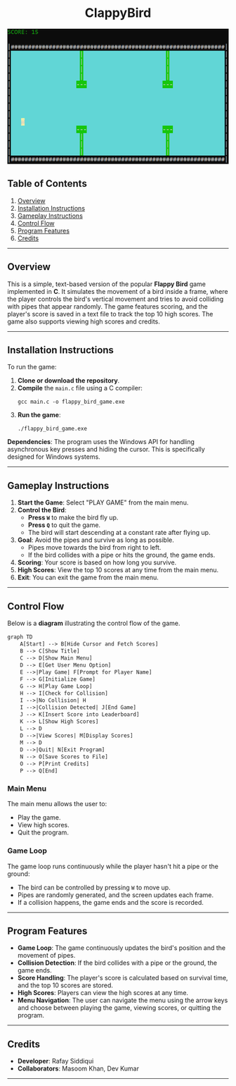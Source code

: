 
<div align="center">

# ClappyBird

![alt text](image-2.png)
</div>

## Table of Contents
1. [Overview](#overview)
2. [Installation Instructions](#installation-instructions)
3. [Gameplay Instructions](#gameplay-instructions)
4. [Control Flow](#control-flow)
5. [Program Features](#program-features)
6. [Credits](#credits)

---

## Overview

This is a simple, text-based version of the popular **Flappy Bird** game implemented in **C**. It simulates the movement of a bird inside a frame, where the player controls the bird's vertical movement and tries to avoid colliding with pipes that appear randomly. The game features scoring, and the player's score is saved in a text file to track the top 10 high scores. The game also supports viewing high scores and credits.

---

## Installation Instructions

To run the game:

1. **Clone or download the repository**.
2. **Compile** the `main.c` file using a C compiler:
   ```
   gcc main.c -o flappy_bird_game.exe
   ```
3. **Run the game**:
   ```
   ./flappy_bird_game.exe
   ```

**Dependencies**: The program uses the Windows API for handling asynchronous key presses and hiding the cursor. This is specifically designed for Windows systems.

---

## Gameplay Instructions

1. **Start the Game**: Select "PLAY GAME" from the main menu.
2. **Control the Bird**:
   - **Press `W`** to make the bird fly up.
   - **Press `Q`** to quit the game.
   - The bird will start descending at a constant rate after flying up.
3. **Goal**: Avoid the pipes and survive as long as possible.
   - Pipes move towards the bird from right to left.
   - If the bird collides with a pipe or hits the ground, the game ends.
4. **Scoring**: Your score is based on how long you survive.
5. **High Scores**: View the top 10 scores at any time from the main menu.
6. **Exit**: You can exit the game from the main menu.

---

## Control Flow

Below is a **diagram** illustrating the control flow of the game.

```mermaid
graph TD
    A[Start] --> B[Hide Cursor and Fetch Scores]
    B --> C[Show Title]
    C --> D[Show Main Menu]
    D --> E[Get User Menu Option]
    E -->|Play Game| F[Prompt for Player Name]
    F --> G[Initialize Game]
    G --> H[Play Game Loop]
    H --> I[Check for Collision]
    I -->|No Collision| H
    I -->|Collision Detected| J[End Game]
    J --> K[Insert Score into Leaderboard]
    K --> L[Show High Scores]
    L --> D
    D -->|View Scores| M[Display Scores]
    M --> D
    D -->|Quit| N[Exit Program]
    N --> O[Save Scores to File]
    O --> P[Print Credits]
    P --> Q[End]
```

### Main Menu
The main menu allows the user to:
- Play the game.
- View high scores.
- Quit the program.

### Game Loop
The game loop runs continuously while the player hasn't hit a pipe or the ground:
- The bird can be controlled by pressing `W` to move up.
- Pipes are randomly generated, and the screen updates each frame.
- If a collision happens, the game ends and the score is recorded.

---

## Program Features

- **Game Loop**: The game continuously updates the bird's position and the movement of pipes.
- **Collision Detection**: If the bird collides with a pipe or the ground, the game ends.
- **Score Handling**: The player's score is calculated based on survival time, and the top 10 scores are stored.
- **High Scores**: Players can view the high scores at any time.
- **Menu Navigation**: The user can navigate the menu using the arrow keys and choose between playing the game, viewing scores, or quitting the program.

---

## Credits

- **Developer**: Rafay Siddiqui
- **Collaborators**: Masoom Khan, Dev Kumar

---

